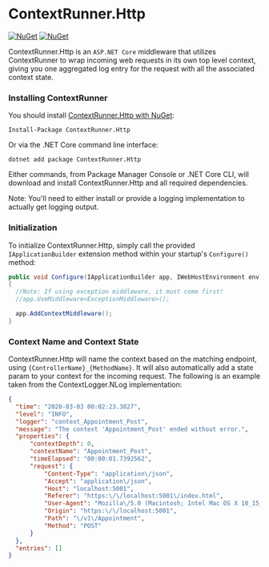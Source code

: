 # ContextRunner.Http

[![NuGet](https://img.shields.io/nuget/dt/contextrunner.http.svg)](https://www.nuget.org/packages/contextrunner.http) 
[![NuGet](https://img.shields.io/nuget/vpre/contextrunner.http.svg)](https://www.nuget.org/packages/contextrunner.http)

ContextRunner.Http is an `ASP.NET Core` middleware that utilizes ContextRunner to wrap incoming web requests in its own top level context, giving you one aggregated log entry for the request with all the associated context state.

### Installing ContextRunner

You should install [ContextRunner.Http with NuGet](https://www.nuget.org/packages/ContextRunner.Http):

    Install-Package ContextRunner.Http
    
Or via the .NET Core command line interface:

    dotnet add package ContextRunner.Http

Either commands, from Package Manager Console or .NET Core CLI, will download and install ContextRunner.Http and all required dependencies. 

Note: You'll need to either install or provide a logging implementation to actually get logging output.

### Initialization
To initialize ContextRunner.Http, simply call the provided `IApplicationBuilder` extension method within your startup's `Configure()` method:

```c#
public void Configure(IApplicationBuilder app, IWebHostEnvironment env)
{
  //Note: If using exception middleware, it must come first!
  //app.UseMiddleware<ExceptionMiddleware>();

  app.AddContextMiddleware();
}
```

### Context Name and Context State
ContextRunner.Http will name the context based on the matching endpoint, using `{ControllerName}_{MethodName}`. It will also automatically add a state param to your context for the incoming request. The following is an example taken from the ContextLogger.NLog implementation:

```json
{
  "time": "2020-03-03 00:02:23.3827",
  "level": "INFO",
  "logger": "context_Appointment_Post",
  "message": "The context 'Appointment_Post' ended without error.",
  "properties": {
      "contextDepth": 0,
      "contextName": "Appointment_Post",
      "timeElapsed": "00:00:01.7392562",
      "request": {
          "Content-Type": "application\/json",
          "Accept": "application\/json",
          "Host": "localhost:5001",
          "Referer": "https:\/\/localhost:5001\/index.html",
          "User-Agent": "Mozilla\/5.0 (Macintosh; Intel Mac OS X 10_15_1) AppleWebKit\/537.36 (KHTML, like Gecko) Chrome\/79.0.3945.117 Safari\/537.36",
          "Origin": "https:\/\/localhost:5001",
          "Path": "\/v1\/Appointment",
          "Method": "POST"
      }
  },
  "entries": []
}
```
